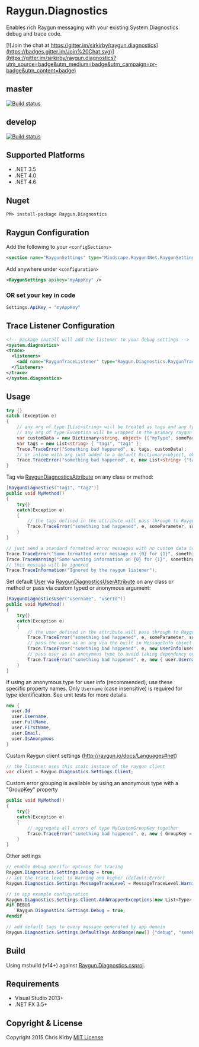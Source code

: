 # Raygun.Diagnostics #

Enables rich Raygun messaging with your existing System.Diagnostics debug and trace code.

[![Join the chat at https://gitter.im/sirkirby/raygun.diagnostics](https://badges.gitter.im/Join%20Chat.svg)](https://gitter.im/sirkirby/raygun.diagnostics?utm_source=badge&utm_medium=badge&utm_campaign=pr-badge&utm_content=badge)

## master ##
[![Build status](https://ci.appveyor.com/api/projects/status/7bk54tsjxp2cakr5/branch/master?svg=true)](https://ci.appveyor.com/project/Authenticom/raygun-diagnostics/branch/master)

## develop ##
[![Build status](https://ci.appveyor.com/api/projects/status/7bk54tsjxp2cakr5/branch/master?svg=true)](https://ci.appveyor.com/project/Authenticom/raygun-diagnostics/branch/develop)

## Supported Platforms

* .NET 3.5
* .NET 4.0
* .NET 4.6

## Nuget ##

`PM> install-package Raygun.Diagnostics`

## Raygun Configuration ##
Add the following to your `<configSections>`

```xml
<section name="RaygunSettings" type="Mindscape.Raygun4Net.RaygunSettings, Mindscape.Raygun4Net" />
```
Add anywhere under `<configuration>`
``` xml
<RaygunSettings apikey="myAppKey" />
```

### OR set your key in code ###

```c#
Settings.ApiKey = "myAppKey"
```

## Trace Listener Configuration ##
```xml
<!-- package install will add the listener to your debug settings -->
<system.diagnostics>
<trace>
  <listeners>
    <add name="RaygunTraceListener" type="Raygun.Diagnostics.RaygunTraceListener, Raygun.Diagnostics" />
  </listeners>
</trace>
</system.diagnostics>
```

## Usage ##

```c#
try {}
catch (Exception e)
{
	// any arg of type IList<string> will be treated as tags and any type of IDictionary will be treated as custom data
	// any arg of type Exception will be wrapped in the primary raygun exception object
	var customData = new Dictionary<string, object> {{"myType", someParameter}};
	var tags = new List<string> { "tag1", "tag1" };
	Trace.TraceError("Something bad happened", e, tags, customData);
	// or inline with arg just added to a default Dictionary<object, object> object
	Trace.TraceError("something bad happened", e, new List<string> {"tag1"}, someParameter, someObject);
}
```
Tag via [RaygunDiagnosticsAttribute](src/Raygun.Diagnostics/RaygunDiagnosticsAttribute.cs) on any class or method:

```c#
[RaygunDiagnostics("tag1", "tag2")]
public void MyMethod()
{
	try{}
	catch(Exception e)
	{
		// the tags defined in the attribute will pass through to Raygun
		Trace.TraceError("something bad happened", e, someParameter, someObject);
	}
}
```

```c#
// just send a standard formatted error messages with no custom data or tags (unless auto tag is enabled)
Trace.TraceError("Some formatted error message on {0} for {1}", something, otherThing);
Trace.TraceWarning("Some warning information on {0} for {1}", something, otherThing);
// this message will be ignored
Trace.TraceInformation("Ignored by the raygun listener");
```

Set default [User](https://raygun.com/blog/2014/01/unique-user-tracking-for-exceptions-and-crashes/) via [RaygunDiagnosticsUserAttribute](src/Raygun.Diagnostics/RaygunDiagnosticsUserAttribute.cs) on any class or method or pass via custom typed or anonymous argument:

```c#
[RaygunDiagnosticsUser("username", "userId")]
public void MyMethod()
{
	try{}
	catch(Exception e)
	{
		// the user defined in the attribute will pass through to Raygun
		Trace.TraceError("something bad happened", e, someParameter, someObject);
		// pass the user as an arg via the built in MessageInfo object
		Trace.TraceError("something bad happened", e, new UserInfo(user.Username) { Fullname = user.FullName, Email = user.Email, Id = user.Id) });
        // pass user as an anonymous type to avoid taking dependency on the library. anon type must contain a property called Username and optionally contain Email, FullName, FirstName, Id, and IsAnonymous
        Trace.TraceError("something bad happened", e, new { user.Username, user.FullName, user.Email, user.Id) });
	}
}
```
If using an anonymous type for user info (recommended), use these specific property names. Only `Username` (case insensitive) is required for type identification. See unit tests for more details.
```c#
new {
  user.Id  
  user.Username, 
  user.FullName,
  user.FirstName,
  user.Email,  
  user.IsAnonymous
}
```

Custom Raygun client settings (http://raygun.io/docs/Languages#net)
```c#
// the listener uses this staic instace of the raygun client
var client = Raygun.Diagnostics.Settings.Client;
```

Custom error grouping is available by using an anonymous type with a "GroupKey" property
```c#
public void MyMethod()
{
	try{}
	catch(Exception e)
	{
		// aggregate all errors of type MyCustomGroupKey together
        Trace.TraceError("something bad happened", e, new { GroupKey = "MyCustomGroupKey" });
	}
}

```

Other settings
```c#
// enable debug specific options for tracing
Raygun.Diagnostics.Settings.Debug = true;
// set the trace level to Warning and higher (default:Error)
Raygun.Diagnostics.Settings.MessageTraceLevel = MessageTraceLevel.Warning;

// in app example configuration
Raygun.Diagnostics.Settings.Client.AddWrapperExceptions(new List<Type> { typeof(MyCustomWrapperException) }.ToArray());
#if DEBUG
	Raygun.Diagnostics.Settings.Debug = true;
#endif

// add default tags to every message generated by app domain
Raygun.Diagnostics.Settings.DefaultTags.AddRange(new[] {"debug", "someDynamicString"});
```
## Build ##
Using msbuild (v14+) against [Raygun.Diagnostics.csproj](src/Raygun.Diagnostics/Raygun.Diagnostics.csproj).


## Requirements ##
- Visual Studio 2013+
- .NET FX 3.5+

## Copyright & License ##

Copyright 2015 Chris Kirby
[MIT License](LICENSE.txt)
